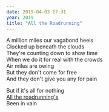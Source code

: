 ```yaml
---
date: 2019-04-03 17:31
year: 2019
title: "All the Roadrunning"
---
```


<p>
A million miles our vagabond heels<br/>
Clocked up beneath the clouds<br/>
They're counting down to show time<br/>
When we do it for real with the crowds<br/>
Air miles are owing<br/>
But they don't come for free<br/>
And they don't give you any for pain
</p>

<p>
But if it's all for nothing<br/>
<a href="https://www.youtube.com/watch?v=twiYZTVdBfE">All the roadrunning's</a><br/>
Been in vain
</p>
